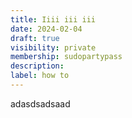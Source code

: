 ```yaml
---
title: Iiii iii iii
date: 2024-02-04
draft: true
visibility: private
membership: sudopartypass
description:
label: how to
---
```

adasdsadsaad